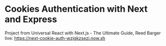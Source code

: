 # Cookies Authentication with Next and Express
Project from Universal React with Next.js - The Ultimate Guide, Reed Barger   
live: https://next-cookie-auth-wzjgkzsezi.now.sh  
